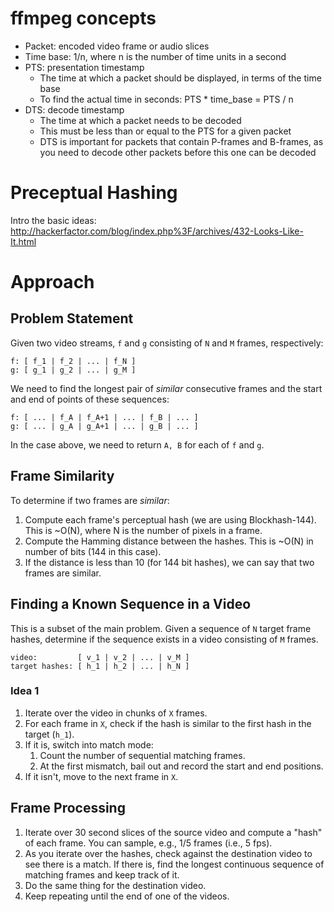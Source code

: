 # ffmpeg concepts

* Packet: encoded video frame or audio slices
* Time base: 1/n, where n is the number of time units in a second
* PTS: presentation timestamp
    * The time at which a packet should be displayed, in terms of the time base
    * To find the actual time in seconds: PTS * time_base = PTS / n
* DTS: decode timestamp
    * The time at which a packet needs to be decoded
    * This must be less than or equal to the PTS for a given packet
    * DTS is important for packets that contain P-frames and B-frames, as you need to decode other packets before this one can be decoded

# Preceptual Hashing

Intro the basic ideas: http://hackerfactor.com/blog/index.php%3F/archives/432-Looks-Like-It.html

# Approach

## Problem Statement

Given two video streams, `f` and `g` consisting of `N` and `M` frames, respectively:

```
f: [ f_1 | f_2 | ... | f_N ]
g: [ g_1 | g_2 | ... | g_M ]
```

We need to find the longest pair of *similar* consecutive frames and the start and end of points of these sequences:

```
f: [ ... | f_A | f_A+1 | ... | f_B | ... ]
g: [ ... | g_A | g_A+1 | ... | g_B | ... ]
```

In the case above, we need to return `A, B` for each of `f` and `g`.

## Frame Similarity

To determine if two frames are *similar*:

1. Compute each frame's perceptual hash (we are using Blockhash-144). This is ~O(N), where N is the number of pixels in a frame.
2. Compute the Hamming distance between the hashes. This is ~O(N) in number of bits (144 in this case).
3. If the distance is less than 10 (for 144 bit hashes), we can say that two frames are similar.

## Finding a Known Sequence in a Video

This is a subset of the main problem. Given a sequence of `N` target frame hashes, determine if the sequence exists in a video consisting of `M` frames.

```
video:         [ v_1 | v_2 | ... | v_M ]
target hashes: [ h_1 | h_2 | ... | h_N ]
```

### Idea 1

1. Iterate over the video in chunks of `X` frames.
2. For each frame in `X`, check if the hash is similar to the first hash in the target (`h_1`).
3. If it is, switch into match mode:
    1. Count the number of sequential matching frames.
    2. At the first mismatch, bail out and record the start and end positions.
4. If it isn't, move to the next frame in `X`.

## Frame Processing

1. Iterate over 30 second slices of the source video and compute a "hash" of each frame. You can sample, e.g., 1/5 frames (i.e., 5 fps).
2. As you iterate over the hashes, check against the destination video to see there is a match. If there is, find the longest continuous sequence of matching frames and keep track of it.
2. Do the same thing for the destination video.
3. Keep repeating until the end of one of the videos.
